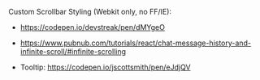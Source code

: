 Custom Scrollbar Styling (Webkit only, no FF/IE):

* https://codepen.io/devstreak/pen/dMYgeO

* https://www.pubnub.com/tutorials/react/chat-message-history-and-infinite-scroll/#infinite-scrolling

* Tooltip: https://codepen.io/jscottsmith/pen/eJdjQV
